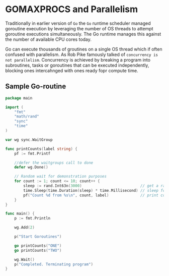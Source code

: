 # GOMAXPROCS and Parallelism

Traditionally in earlier version of `Go` the `Go` runtime scheduler managed goroutine execution by leveraging the number of OS threads to attempt goroutine executions simultaneously. The Go runtime manages this against the number of available CPU cores today.

Go can execute thousands of groutines on a single OS thread which if often confused with parallelism. As Rob Pike famously talked of `concurrency is not parallelism`. Concurrency is achieved by breaking a program into subroutines, tasks or goroutines that can be executed independently, blocking ones intercahnged with ones ready fopr compute time.

## Sample Go-routine

```go
package main

import (
	"fmt"
	"math/rand"
	"sync"
	"time"
)

var wg sync.WaitGroup

func printCounts(label string) {
	pf := fmt.Printf

	//defer the waitgroups call to done
	defer wg.Done()

	// Random wait for demonstration purposes
	for count := 1; count <= 10; count++ {
		sleep := rand.Int63n(3000)                          // get a random number between 0-3000
		time.Sleep(time.Duration(sleep) * time.Millisecond) // sleep for that num of milliseconds
		pf("Count %d from %s\n", count, label)              // print count and for which goroutine
	}
}

func main() {
	p := fmt.Println

	wg.Add(2)

	p("Start Goroutines")

	go printCounts("ONE")
	go printCounts("TWO")

	wg.Wait()
	p("Completed. Terminating program")
}


```
